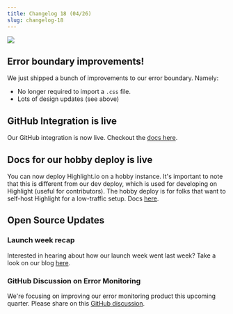 ```yaml
---
title: Changelog 18 (04/26)
slug: changelog-18
---
```


![](https://user-images.githubusercontent.com/20292680/234690301-9fcf51a0-cf1d-4c22-b5e6-0915640bd7ec.png)

## Error boundary improvements!
We just shipped a bunch of improvements to our error boundary. Namely:
- No longer required to import a `.css` file.
- Lots of design updates (see above)

## GitHub Integration is live
Our GitHub integration is now live. Checkout the [docs here](https://www.highlight.io/docs/general/integrations/github-integration).

## Docs for our hobby deploy is live
You can now deploy Highlight.io on a hobby instance. It's important to note that this is different from our dev deploy, which is used for developing on Highlight (useful for contributors). The hobby deploy is for folks that want to self-host Highlight for a low-traffic setup. Docs [here](https://www.highlight.io/docs/getting-started/self-host/self-hosted-hobby-guide).

## Open Source Updates
### Launch week recap
Interested in hearing about how our launch week went last week? Take a look on our blog [here](https://www.highlight.io/blog/launch-week-day-1).
### GitHub Discussion on Error Monitoring
We're focusing on improving our error monitoring product this upcoming quarter. Please share on this [GitHub discussion](https://github.com/highlight/highlight/discussions/5099).
    
